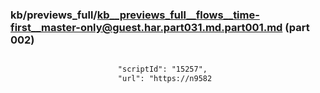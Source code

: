 ### kb/previews_full/kb__previews_full__flows__time-first__master-only@guest.har.part031.md.part001.md (part 002)

```md

                        "scriptId": "15257",
                        "url": "https://n9582
```

```
